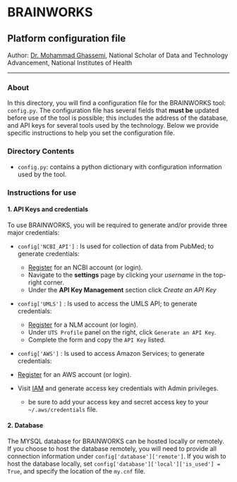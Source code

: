 # BRAINWORKS

## Platform configuration file

Author: [Dr. Mohammad Ghassemi](https://ghassemi.xyz), National Scholar of Data and Technology Advancement, National Institutes of Health

<hr>

### About

In this directory, you will find a configuration file for the BRAINWORKS tool: `config.py`. The configuration file has several fields that **must be** updated before use of the tool is possible; this includes the address of the database, and API keys for several tools used by the technology. Below we provide specific instructions to help you set the configuration file. 



### Directory Contents

* `config.py`: 
  contains a python dictionary with configuration information used by the tool.



### Instructions for use

#### 1.  API Keys and credentials

To use BRAINWORKS, you will be required to generate and/or provide three major credentials:

* `config['NCBI_API']` : 
  Is used for collection of data from PubMed; to generate credentials:

  * [Register](https://www.ncbi.nlm.nih.gov/account/) for an NCBI account (or login).
  * Navigate to the **settings** page by clicking your *username* in the top-right corner. 
  * Under the **API Key Management** section click *Create an API Key*

* `config['UMLS']` :
  Is used to access the UMLS API; to generate credentials:

  * [Register](https://uts.nlm.nih.gov/uts/login) for a NLM account (or login).
  * Under `UTS Profile` panel on the right, click `Generate an API Key`.
  * Complete the form and copy the `API Key` listed.

* `config['AWS']` : 
Is used to access Amazon Services; to generate credentials:
  
* [Register](https://aws.amazon.com/) for an AWS account (or login).
  
* Visit [IAM](https://console.aws.amazon.com/iamv2/home) and generate access key credentials with Admin privileges.
  
  * be sure to add your access key and secret access key to your `~/.aws/credentials` file.  
  
    

#### 2. Database 

The MYSQL database for BRAINWORKS can be hosted locally or remotely. If you choose to host the database remotely, you will need to provide all connection information under `config['database']['remote']`.  If you wish to host the database locally, set `config['database']['local']['is_used'] = True`, and specify the location of the `my.cnf` file.

